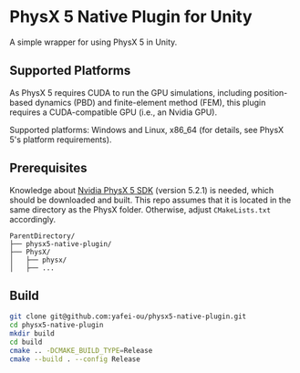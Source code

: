 # PhysX 5 Native Plugin for Unity

A simple wrapper for using PhysX 5 in Unity.

## Supported Platforms

As PhysX 5 requires CUDA to run the GPU simulations, including position-based dynamics (PBD) and finite-element method (FEM), this plugin requires a CUDA-compatible GPU (i.e., an Nvidia GPU).

Supported platforms: Windows and Linux, x86_64 (for details, see PhysX 5's platform requirements).

## Prerequisites

Knowledge about [Nvidia PhysX 5 SDK](https://nvidia-omniverse.github.io/PhysX/physx/5.2.1/index.html) (version 5.2.1) is needed, which should be downloaded and built.
This repo assumes that it is located in the same directory as the PhysX folder. Otherwise, adjust `CMakeLists.txt` accordingly.

```plaintext
ParentDirectory/
├── physx5-native-plugin/
├── PhysX/
│   ├── physx/
│   ├── ...
```

## Build

```bash
git clone git@github.com:yafei-ou/physx5-native-plugin.git
cd physx5-native-plugin
mkdir build
cd build
cmake .. -DCMAKE_BUILD_TYPE=Release
cmake --build . --config Release
```
